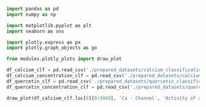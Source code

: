 ```python
import pandas as pd
import numpy as np 

import matplotlib.pyplot as plt
import seaborn as sns 

import plotly.express as px
import plotly.graph_objects as go

from modules.plotly_plots import draw_plot
```


```python
df_calcium_clf = pd.read_csv('./prepared_datasets/calcium_classification.csv')
df_calcium_concentration_clf = pd.read_csv('./prepared_datasets/calcium_concentration_classification.csv')
df_quercetin_clf = pd.read_csv('./prepared_datasets/quercetin_classification.csv')
df_quercetin_concentration_clf = pd.read_csv('./prepared_datasets/quercetin_concentration_classification.csv')
```


```python
draw_plot(df_calcium_clf.loc[0][0:5000], 'Ca - Channel', 'Activity of an ion channel activated by calcium')
```


<div>                            <div id="8c622acb-c9a9-4ddc-8f1d-891c0d12e474" class="plotly-graph-div" style="height:525px; width:100%;"></div>            <script type="text/javascript">                require(["plotly"], function(Plotly) {                    window.PLOTLYENV=window.PLOTLYENV || {};                                    if (document.getElementById("8c622acb-c9a9-4ddc-8f1d-891c0d12e474")) {                    Plotly.newPlot(                        "8c622acb-c9a9-4ddc-8f1d-891c0d12e474",                        [{"mode":"lines","name":"Ca - Channel","y":[12.635397,13.077894,13.062591,12.894789,12.650586,12.711683,12.36068,12.925277,13.398274,13.535571,12.986269,12.803166,13.321963,13.33726,12.513257,12.955754,13.535551,13.154149,13.154146,13.123643,12.72684,12.497937,12.681134,12.757331,12.848929,13.276126,12.955723,12.51322,12.208017,12.086014,12.147011,12.589509,13.398206,12.925203,13.1541,12.970997,12.833594,12.848891,13.047289,12.848886,12.772583,13.33718,13.184577,12.848874,13.016671,13.123569,12.864166,13.306663,12.77256,12.558957,12.635254,12.665751,13.154049,12.406346,12.223243,12.87934,12.650437,12.650434,13.413431,13.962729,13.474426,13.062423,12.95562,12.818317,12.970914,13.077711,13.062409,12.803006,13.337103,13.5354,13.550697,12.986094,12.970891,13.245489,12.741986,13.565983,13.33708,13.382877,12.741974,12.360471,12.406269,13.260766,13.306563,12.71146,12.360457,12.925054,13.245451,12.635149,12.680946,12.223143,12.57404,13.337037,13.230234,12.848731,12.787729,13.123426,13.489623,13.70322,13.993117,13.718414,13.565911,13.703209,13.764206,13.474303,13.4438,13.413297,13.520094,13.031791,12.757089,13.062286,13.062283,13.35218,12.711377,12.619774,13.306471,13.764169,13.794666,13.367463,12.83336,13.413257,12.665554,12.726551,12.955449,13.016446,13.047043,13.27584,12.985937,12.726534,12.223031,12.894429,13.321626,13.504723,13.04702,12.909617,12.848614,12.848611,12.680809,12.284006,12.558703,12.4061,12.787597,13.214794,12.955391,12.024589,12.543386,12.619683,12.40608,12.726477,12.345074,12.695971,12.756969,12.955366,13.107963,13.87086,13.184257,12.848554,12.497551,12.222949,12.650146,13.016343,13.36734,12.299237,11.444724,11.902481,12.833229,13.474126,13.336823,12.97062,13.123217,13.001114,13.168911,12.665409,13.138406,12.116103,11.70409,11.826157,12.146594,12.253391,12.207589,12.375486,12.863783,12.71118,12.466977,13.046874,12.894271,12.619569,12.924766,12.848463,12.78746,12.421257,13.123154,12.802651,12.299149,13.458746,13.596143,13.06204,12.512737,12.909434,13.214631,13.062029,12.970526,12.497423,12.84842,13.229917,13.260414,12.924711,12.756809,12.497406,12.619503,12.589,12.985697,12.665294,12.741591,13.443489,14.145386,13.336683,12.46688,13.061977,13.229874,13.092471,13.245069,12.955166,13.031463,12.49736,13.214557,13.336654,12.909351,12.222749,12.085446,12.192243,12.72624,13.519737,13.336634,13.504431,13.687529,12.909326,12.482123,13.07722,13.718017,13.626514,13.443411,13.458609,13.168706,13.046703,12.4973,12.802497,13.367094,13.214491,12.939889,12.756686,12.741483,13.93168,13.717977,13.092374,13.214471,13.077169,13.626466,13.412863,13.19926,13.565457,12.939854,12.665151,13.092349,12.909246,12.771943,13.00084,13.153437,13.641734,14.282531,13.901129,13.229726,12.985523,13.15342,12.924517,12.771914,13.046611,12.863509,12.970306,12.756603,13.4585,13.321197,13.244894,12.863491,12.802389,12.588786,13.244883,13.04658,13.077077,12.588774,12.451471,12.893969,12.909166,12.802363,13.00076,13.229657,13.000754,12.344651,12.146249,12.756546,12.604043,12.25304,12.924437,13.565334,13.412731,13.351629,13.214326,12.451423,12.68032,12.756517,12.649714,12.329311,12.909109,13.199106,12.939703,12.9702,13.794097,13.351594,13.504191,13.229589,13.321086,12.756483,12.60398,13.015877,12.710774,12.390271,12.664969,12.848066,13.092163,13.67206,13.275257,13.061654,12.725951,12.863349,13.488946,13.519443,13.33634,12.893837,12.481834,13.488931,12.710729,12.588626,13.046423,13.19902,12.481817,12.222414,11.886701,12.161409,12.390206,12.497003,12.9548,12.725897,11.886684,12.512291,12.756389,12.313886,12.329183,12.37498,12.664877,12.512274,12.893771,13.107369,13.565166,13.824563,13.88556,13.519357,13.046354,12.878451,13.046349,13.153146,13.473543,13.67194,13.427737,13.992334,14.114431,13.382029,13.580326,14.297523,13.32092,13.153117,13.793914,13.717611,13.580309,13.839706,13.214103,12.7258,13.336197,12.634294,12.893691,13.870189,12.924186,12.649483,13.68708,13.824477,13.030974,12.374871,13.076769,13.473466,12.466363,12.58846,12.496857,13.107254,13.305651,13.183549,13.336146,13.351343,13.80914,13.107237,12.741034,12.817331,12.191729,12.130626,12.756223,12.87832,12.649417,12.405314,12.283211,12.771509,12.817306,12.252703,12.6037,12.664697,13.076694,12.618891,12.237389,13.107186,12.954583,13.06138,13.244477,12.618874,13.061371,13.717469,13.610666,12.786763,12.98506,12.954557,13.107154,12.344251,12.573049,13.564946,13.549643,12.58834,12.740937,12.847734,12.847731,12.817229,12.710426,12.466223,13.33602,13.778517,13.488614,13.534311,13.213909,13.000306,12.420503,12.4052,13.198697,12.389894,12.252591,13.427489,13.305486,12.969783,13.65638,13.274877,13.503774,13.381771,13.000269,13.290166,13.625863,13.13756,13.015457,13.183354,12.984951,12.511949,12.527246,12.664543,13.54954,13.290137,12.405134,13.168031,13.351129,13.595326,13.030723,12.58822,12.710317,13.137514,12.954411,13.351109,12.862906,13.473203,13.7784,13.793597,13.641094,13.503691,14.190389,13.244286,13.213783,13.10698,12.786577,13.244274,13.320571,13.366369,12.557666,12.969663,13.65626,13.305357,12.939154,13.641051,13.457849,13.579946,13.961443,14.08354,13.473137,13.396834,13.061131,13.229029,12.862826,13.290023,14.00722,14.312317,13.396814,13.122211,13.518909,13.915606,13.976603,14.1598,13.900397,14.327594,13.595191,13.488389,13.625686,13.747783,13.10688,13.137377,13.412074,13.534071,13.961369,14.037666,13.473063,13.36626,13.549357,13.396754,13.366251,12.908449,12.679646,12.908443,12.83214,13.015237,12.954234,13.091531,13.289929,12.694826,13.015223,13.30522,13.396717,12.450714,12.435411,12.389609,12.496406,12.969503,14.0528,13.762897,12.771094,13.152591,13.564589,13.289886,13.228883,13.90028,13.945977,13.442474,13.137271,13.152569,13.045766,13.228863,14.08336,13.488257,13.579754,13.732351,12.938949,13.274546,13.778143,13.96124,13.549237,13.289834,13.762831,13.305129,13.320326,13.289823,13.12202,13.396617,13.411914,13.213511,13.656009,13.549206,13.884903,14.0833,14.251097,14.357894,13.289791,13.701789,14.373186,13.884883,13.68648,13.655977,13.243974,13.442371,13.610169,13.930666,14.251063,13.97636,13.213457,13.259254,13.655951,13.976349,13.610146,13.640743,14.02214,14.128937,13.671234,13.686431,13.732229,13.427026,13.518623,14.25102,15.029217,14.052614,14.220511,13.976309,13.579606,13.457503,13.9458,14.327297,13.945794,12.908191,13.610089,13.961086,14.067883,13.76268,13.289677,13.198174,12.969271,13.503269,13.259166,13.030263,12.70986,13.396457,13.518554,12.786151,12.496149,13.991546,13.945743,12.92344,12.969237,13.503234,13.640631,13.320129,13.411726,13.228623,13.16752,13.655817,13.488014,13.213311,12.923409,13.335406,13.289603,13.7168,13.106497,12.938694,13.213291,12.938689,12.938686,12.557183,13.19808,13.487977,14.098274,13.243771,12.465569,12.847066,13.274263,13.30486,12.969157,12.801254,12.633451,13.457349,13.411646,13.442143,13.47264,13.854137,12.908034,12.740231,12.969129,13.121726,12.999623,13.24372,13.014817,12.755414,12.892811,13.075909,13.823606,12.969103,13.4421,13.731997,13.716694,13.258991,12.770689,12.846986,13.152183,13.80828,13.442077,12.969074,12.709671,13.060569,13.213166,13.365763,13.16736,13.136857,12.984254,13.197951,13.075849,13.014746,13.106343,12.93854,12.999537,13.365734,13.319931,13.518329,13.792926,13.289423,14.14392,13.930317,13.747214,13.121611,13.197909,13.152106,12.526503,12.206,12.465397,12.694294,12.877391,12.663789,12.114486,12.450183,12.77058,12.816377,12.801074,12.999471,12.785869,12.419666,12.480663,12.78586,13.716557,14.189654,13.441951,13.686049,12.953646,12.099143,13.06044,13.228337,12.419634,12.755231,13.426629,13.075726,12.938423,12.93842,12.602717,13.365614,13.686011,13.747109,13.487706,13.548703,13.686,13.777597,13.457094,13.304591,13.731789,13.579186,13.273983,13.44188,13.594477,13.319774,13.640271,13.472369,13.365566,13.182463,13.24346,12.663657,12.343254,13.243451,13.563949,13.151946,13.502843,13.02984,13.380837,13.411334,13.289231,13.350229,13.975826,14.189523,13.62492,12.633117,13.350214,13.563911,13.396009,13.457006,13.380803,13.5791,13.792697,13.823294,13.395991,13.548589,13.792686,13.426483,13.10608,12.846677,13.090774,13.228171,13.197669,13.167066,14.006363,13.93006,14.128357,14.067354,14.219951,14.357249,13.807946,13.701143,14.14364,14.006337,13.914734,13.685831,13.762129,13.456926,14.006323,13.85372,13.685817,13.502714,13.975711,13.456909,13.746906,13.731603,13.045,13.609497,13.975694,14.891291,14.402989,13.731586,13.838383,13.94518,14.418277,13.960474,13.731571,13.701069,13.090666,13.731563,13.94516,14.006257,14.158854,14.479251,14.113049,14.006246,14.021443,13.50264,13.624737,13.777334,14.021431,13.853629,13.548426,14.372423,14.61652,14.235017,14.189314,13.609411,14.219809,14.113006,13.945103,14.2198,14.509697,14.631794,14.250291,13.884089,13.548386,13.349983,13.28898,13.365277,13.456774,14.173971,14.311269,13.990866,14.540163,14.29606,13.136357,13.731454,14.143451,13.700949,13.685646,13.685643,13.99084,13.975537,13.624634,13.929831,14.021329,13.853526,13.639923,14.17392,13.960317,13.334714,13.334711,12.876909,12.876906,12.846403,12.6328,12.983697,12.953194,13.059991,13.288889,13.563586,13.502483,13.22788,12.953177,12.861674,13.121071,13.670369,14.021266,13.807663,13.24306,13.655057,14.463754,14.250151,14.036549,14.051746,13.914443,13.85344,13.426137,13.426134,13.075231,12.663229,13.349826,13.304123,13.04472,13.456617,13.365114,12.831011,13.105709,13.258306,12.785303,12.6937,13.090397,12.922594,13.044691,13.258289,13.975386,13.380383,13.15148,13.365077,13.304074,12.892071,13.502369,13.319266,13.487163,13.94486,13.853357,13.151454,12.998851,12.296949,13.120946,13.700743,12.70894,13.075137,13.395534,13.044631,13.334529,12.968326,13.059823,13.44132,13.242917,12.617314,13.181911,13.197209,12.739406,12.968303,12.5563,12.464697,12.464694,12.739391,12.952989,13.075086,13.242883,13.21238,12.937777,12.663074,13.303971,12.830869,12.678366,13.334463,13.60906,13.609057,13.212354,13.593851,13.197149,12.724046,13.456443,13.16654,12.632537,13.090234,13.639631,13.990529,13.380226,12.632523,13.27332,13.425917,13.578514,14.204111,14.005809,13.334406,13.670103,13.5175,13.441197,13.303894,13.242791,14.005789,13.700586,13.273283,13.68528,13.731077,13.227574,14.082071,13.685269,13.837866,14.356663,13.79206,13.563257,13.120754,13.502151,13.441149,12.830746,12.846043,12.64764,12.952837,13.303834,12.983331,12.968129,13.166426,13.975123,14.49392,13.700517,13.059614,13.502111,14.051409,13.334306,13.120703,13.0138,13.761497,14.203994,14.203991,13.746289,13.425786,13.944583,13.89888,13.425777,13.364774,13.456271,13.166369,13.517366,14.127663,14.69226,14.432857,14.615954,14.646451,14.326049,14.448146,14.203943,14.70754,14.371837,13.563134,13.654631,14.127629,14.036126,14.142923,14.24972,14.600717,14.265014,14.402311,14.677009,14.554906,13.853003,14.4328,14.722697,14.341294,14.219191,14.402289,13.852986,13.456183,13.33418,13.944477,13.746174,14.325971,14.325969,14.264966,13.791863,13.04426,13.166257,13.501954,13.929251,13.593549,12.952646,13.013643,13.18154,12.952637,12.967934,13.227331,12.998429,12.845826,12.998423,13.95972,13.517217,13.608714,12.937411,13.959709,13.974906,13.608703,13.563,13.700297,13.440894,13.517191,14.005489,13.349286,12.998383,12.99838,13.501877,13.974874,14.249571,13.242469,13.089866,13.044163,13.28826,13.196757,13.105154,13.608651,13.623949,13.196746,13.059343,13.16614,12.677937,12.265934,12.632131,12.891529,13.684926,13.837523,12.93732,13.517117,13.730714,13.898611,13.700209,13.257706,13.608603,13.746,13.074597,13.150894,13.059291,13.074589,12.906686,12.708383,12.22008,12.235277,12.769374,12.677871,12.296369,12.036966,13.120363,12.78466,13.135557,13.364454,12.937251,12.540449,12.784646,12.967743,12.83034,12.998237,13.272834,12.830331,12.815129,12.525226,12.876123,13.27282,13.349117,13.150814,12.830311,12.937209,13.074506,12.204703,12.3878,13.532197,13.242294,12.631991,12.692989,12.845586,12.540383,12.90658,12.998177,12.586174,12.403071,12.921869,13.303366,13.394863,12.98286,12.982857,12.845554,13.059151,12.845549,13.288046,13.700043,13.25754,12.982837,13.165934,13.471131,13.715229,13.669526,13.349023,13.48642,13.989917,13.196514,13.440611,14.325609,14.020406,13.608403,13.3796,13.318497,13.135394,13.623691,13.654189,12.326686,12.082583,13.47108,13.959377,13.287974,13.257471,13.059069,12.586066,12.570763,12.46396,12.921757,12.723354,12.647051,12.830149,13.028546,12.753843,13.34894,14.020337,13.348934,12.799631,12.372429,13.684626,13.318423,12.83012,12.631817,12.799614,13.455711,13.013209,13.165806,13.059003,13.2574,13.318397,12.540194,12.097691,13.440489,14.310186,13.699883,13.39468,13.562577,13.638874,13.638871,13.928769,13.882966,14.111863,13.34886,13.287857,13.715054,13.638851,13.165749,13.165746,13.181043,12.89114,13.135237,12.860634,13.074231,13.440429,13.287826,12.845323,13.05892,12.433317,12.540114,13.226811,12.769009,12.723206,12.860603,12.4028,12.570597,12.631694,12.997891,13.592989,13.455586,13.409883,13.02838,12.204377,12.768974,13.196271,13.043669,13.257266,13.303063,13.48616,13.135157,12.723154,12.952051,14.050649,13.730246,13.364043,13.37934,13.226737,13.409834,13.013031,13.180929,12.723126,12.921523,13.62342,13.943817,13.516614,13.486111,13.135109,12.829906,13.470803,13.3182,12.524797,13.119894,13.516591,14.142189,13.287686,13.379283,13.19618,12.158577,12.265374,12.005971,11.716019,12.341666,13.119863,13.62336,13.684357,13.302954,13.638651,13.486049,13.577546,13.318143,13.40974,13.547037,13.058734,13.257131,12.860429,12.601026,12.204223,12.78412,12.982417,13.333414,13.012911,13.302909,12.875606,12.158503,13.074,13.058697,13.012894,13.012891,12.692489,12.173686,12.539883,12.81458,12.707777,11.990584,12.707771,13.348569,12.936666,12.280463,12.64666,13.211257,13.165454,13.348551,12.661949,12.814546,12.784043,12.24994,12.692437,13.150234,13.165431,13.272229,12.875526,12.661923,13.18072,12.860317,12.631414,13.287511,13.043409,12.982306,13.897903,13.4553,12.677197,12.722894,12.631391,12.524589,13.073886,12.768683,12.66188,12.555077,12.646574,13.409571,13.623169,12.951766,13.073863,13.04336,13.302757,13.363754,12.814451,12.905949,13.317946,13.394243,13.59264,13.821537,13.195934,12.860231,12.051429,12.661826,13.241623,12.44822,12.753317,13.058514,13.073811,13.516309,13.333206,12.844903,12.9365,13.439997,13.180594,12.982191,12.493889,12.677086,13.058483,12.87538,12.463377,12.402374,13.546771,13.562069,13.317866,12.631263,12.20396,12.661757,13.317854,13.272051,13.104249,13.043246,13.668843,13.80614,13.424637,12.814334,13.272031,13.165229,12.539626,12.677023,14.05022,15.072617,15.484614,15.866011,16.323809,17.254606,16.903603,16.6595,16.644197,15.804994,14.294391,13.683989,13.165186,13.012583,13.65348,13.333077,13.287274,12.951571,12.905769,13.241466,13.836563,13.18046,12.661657,12.142854,13.088851,13.561949,13.302546,13.348243,13.05834,12.692137,13.531334,14.767331,13.851829,12.997326,12.814223,13.05832,13.012517,13.043114,13.622911,13.271909,13.607606,13.470303,12.3564,12.051197,12.936294,12.875191,12.768389,13.500786,14.736783,15.62178,15.499677,16.064274,15.881171,16.613569,16.567766,16.033763,16.09476,15.804857,15.835354,16.613551,16.995049,15.133446,14.172143,13.22614,13.287137,14.065334,13.302431,13.073529,13.073526,12.905623,12.35632,12.341117,12.569914,12.188511,12.524209,12.859906,13.409203,13.1345,12.203697,12.218994,12.447891,12.661489,12.905586,13.073483,13.02768,12.585177,11.806974,11.852751,12.798769,13.226066,12.814063,12.29526,13.119257,12.417354,11.959541,12.386749,12.371546,12.539343,12.38674,11.761157,11.639084,12.173131,12.890329,12.951326,12.463023,13.10392,12.524117,12.035814,12.295211,12.432509,12.966606,13.241203,12.8598,12.417297,12.783494,12.310391,11.745859,11.989996,12.264683,12.70718,12.798677,13.042874,13.058071,12.874969,12.783466,12.478263,12.29516,13.164857,13.515854,13.042851,12.112049,12.218846,12.737643,12.31034,11.944167,12.981734,13.149631,13.134329,13.332726,13.256423,13.43952,13.454717,13.302214,12.600311,12.768109,13.286906,13.134303,12.8597,13.180097,13.332694,12.920691,12.935989,12.890186,12.661283,13.33268,12.966477,12.661274,13.225871,12.584969,12.676566,13.195363,13.60726,13.653057,14.339754,14.553351,13.790349,13.668346,13.744643,13.28684,13.408937,13.454634,13.653031,13.347829,13.469926,13.485223,12.56962,12.325517,12.859614,12.417111,13.057909,13.302106,13.530903,13.2105,12.462797,12.355994,12.645891,13.408889,13.164686,12.935883,13.25628,13.713977,13.500374,13.332571,13.240969,13.454566,13.469863,12.96636,12.996857,13.530854,13.683451,13.469849,13.210446,13.713943,13.25624,13.378337,13.637734,13.698731,13.607129,13.637726,13.332523,13.24092,13.240917,13.668214,14.202211,14.537909,13.973306,13.866503,13.4088,13.317197,14.263294,13.515591,12.661089,12.722086,12.935783,13.02728,13.317177,13.271374,12.783171,12.752569,13.439266,13.485063,13.43926,12.996757,12.905154,13.301951,13.134049,13.118846,13.469743,13.51554,13.225637,12.630534,12.386331,12.920429,12.676326,12.477923,12.85942,13.607017,13.256114,12.676311,13.362909,13.591806,13.500203,13.7138,13.072997,13.820694,13.515491,13.317089,13.408686,12.874583,13.04248,13.164477,13.286574,13.805371,12.706769,12.554166,12.386263,13.31706,14.171557,13.927454,13.851151,13.225549,13.027146,13.256043,13.33234,13.500137,12.813534,12.859331,12.599929,12.325226,12.279423,12.59992,12.828717,13.072914,13.011811,13.591709,13.622206,14.064703,12.844,11.836917,12.584594,13.088091,13.408589,13.896886,13.759483,13.13388,13.667977,13.439074,12.843971,13.072869,13.606866,13.133863,13.43906,13.423757,13.378054,12.767651,13.393249,13.530546,13.774743,13.14914,13.240637,13.667934,13.744231,13.881529,14.293526,14.308723,14.40032,14.217217,13.912014,13.316911,13.927309,13.561106,13.606803,13.7747,13.286397,13.881494,13.286391,13.866189,14.415586,14.430783,13.49998,12.874377,12.752274,12.874371,13.042269,13.728866,13.652563,14.20186,14.140857,14.278154,13.866151,13.988249,14.247646,14.186643,13.88144,13.530437,13.866134,14.110331,14.079829,13.637326,12.935423,12.82852,13.271017,13.408414,13.164211,13.149009,13.255806,13.011603,13.0727,13.484697,13.530394,13.377891,13.408389,13.270986,13.408383,13.02688,13.103177,13.225274,13.133671,13.408369,13.545666,13.560963,13.59146,13.576157,13.591454,13.179451,12.996349,12.889546,13.377843,13.08784,12.752137,13.225234,13.576131,13.667729,13.927126,13.728723,13.54562,14.110217,14.415414,13.164111,13.286209,13.667706,13.820303,13.8203,13.194697,13.469294,14.201691,13.820289,13.911786,13.865983,13.89658,14.201677,13.774474,13.408271,14.079669,14.598466,14.461063,13.98806,13.957557,13.972754,13.621851,13.606549,14.216946,14.277943,14.36954,13.881237,13.301434,13.667631,14.003329,13.301426,13.576023,14.41532,13.850717,13.103014,12.401111,12.813109,13.774406,13.728603,13.3777,13.575997,13.453894,13.072491,13.133489,13.759086,13.514983,13.53018,13.881177,13.270774,13.286071,13.743869,13.789566,13.286063,13.31656,13.911657,13.453854,12.172151,12.523149,12.813046,12.813043,13.25554,12.385737,12.355234,13.148731,13.240229,13.255526,13.194523,13.24022,13.392817,13.392814,12.889311,12.858809,12.706206,12.370503,12.4468,12.812997,13.194494,13.362291,12.782489,12.446786,12.935083,13.59118,13.804777,13.911574,14.033671,12.477269,12.400966,13.408063,13.13336,12.751857,12.416254,12.507751,12.980749,13.026546,12.629843,12.58404,13.118137,12.629834,13.011231,13.148629,13.575826,13.194423,13.01122,13.575817,13.942014,12.706111,12.355109,12.309306,12.111003,13.0112,13.133297,13.331694,13.011191,12.934989,12.980686,12.782383,12.59928,12.568677,13.346874,13.209571,12.828069,12.629766,12.446663,13.31636,13.484257,12.507654,12.400851,12.797549,12.477146,12.721243,12.69074,13.026437,13.255334,13.041731,12.736529,11.973576,12.202423,12.70602,12.248217,12.080414,12.751711,12.889109,12.538106,12.736503,12.5076,13.041697,14.094494,13.102691,13.270489,13.728286,13.423083,13.07218,13.102677,13.102674,13.346771,13.163669,13.133166,13.224763,12.18716,11.851437,12.614354,13.178951,12.736449,13.133146,12.705943,12.53804,12.889037,13.331534,13.041631,13.087329,13.575626,13.301023,13.56042,13.255217,13.224714,13.362011,13.224709,13.392506,13.850303,14.4301,13.651897,13.163594,13.163591,13.072089,12.766886,12.690583,12.90418,13.285677,13.651874,13.880771,13.667169,13.407766,13.743463,13.81976,13.117857,13.194154,13.255151,12.904149,13.041546,13.484043,14.26224,13.712837,12.995734,13.117831,13.148329,13.636626,13.377223,14.03332,13.911217,13.407714,13.422911,13.651809,13.438206,13.346603,13.8502,13.560297,13.819694,14.445291,13.682289,12.675286,13.346583,14.00278,13.728077,13.651774,13.773871,13.560269,13.270266,13.117763,13.16346,13.285557,13.239754,13.926451,13.636549,13.789046,13.605943,13.75854,13.453337,13.316034,13.804331,13.941629,13.483926,13.163423,13.07192,13.605917,13.865314,13.377111,13.117709,13.575406,14.079003,13.4228,13.041397,13.712694,13.941591,13.453289,13.071886,13.315983,13.48388,12.949777,13.239674,13.483871,13.773769,12.705666,12.614063,12.99556,13.544857,12.858254,13.270151,12.965049,12.965046,13.499043,13.34644,13.132837,13.270134,13.209131,13.148129,13.102326,13.636423,13.85002,13.331217,12.690314,12.842911,13.193909,12.553006,12.705603,12.6445,12.049397,12.659794,13.178591,13.102289,12.934486,12.385083,12.82758,13.071777,12.980174,12.964971,13.483769,13.880466,13.758363,13.08696,12.751257,13.193854,12.598751,12.980149,12.827546,12.629243,13.14804,13.498937,12.797034,13.041231,13.590529,13.239526,12.980123,12.69022,13.132717,13.132714,12.888611,13.025909,12.964906,12.812303,13.0259,13.727797,13.895694,13.620991,13.056389,13.254786,13.575183,13.49888,12.903777,13.224274,12.781771,12.583369,13.025866,12.613863,12.40026,13.132657,13.178454,12.659651,12.461249,12.888546,12.690143,12.87324,13.254737,14.017634,13.437831,12.705429,12.507026,12.247623,12.99532,13.758217,12.827414,12.980011,12.949509,12.934306,13.132603,13.2547,13.361497,13.575094,13.437791,12.659589,12.171286,12.186583,13.83448,13.468277,12.766374,12.812171,13.010469,12.766366,12.934263,12.76636,12.796857,13.422454,13.437751,12.613749,12.354346,12.583243,13.16304,13.422437,13.254634,12.796831,12.888429,13.193626,12.873123,12.85792,13.086717,13.330914,13.086711,12.995209,13.590306,13.361403,13.0715,12.522197,12.476394,12.247491,12.277989,12.934186,13.254583,13.46818,13.208777,13.636074,13.544471,13.590269,13.620766,13.376663,13.26976,12.964657,12.567854,13.544451,13.452849,13.239246,13.101943,12.73574,13.269737,13.254534,13.025631,12.964629,12.659426,12.567823,12.94932,12.949317,12.720414,13.086611,13.666509,12.674706,12.934103,13.758,14.063197,13.620694,12.964591,12.491489,13.101886,13.529083,13.07138,12.506777,13.117174,13.300271,12.934069,13.132366,13.422263,12.49146,13.529057,13.513854,12.827151,12.583049,12.216846,12.598343,13.23914,12.766137,11.957424,12.491431,12.811929,12.506726,13.056023,13.30022,13.101817,13.651114,13.971511,13.391709,13.407006,13.086503,13.7121,13.956297,13.223894,12.643991,12.781389,13.437486,12.506683,13.02548,13.208577,13.040774,12.872871,12.262569,12.598266,13.467963,12.91866,13.071257,12.811854,12.979651,13.925749,13.361146,13.544243,13.75784,12.872837,12.750734,12.598231,13.544229,13.437426,13.422123,12.93392,12.857617,12.384514,12.705011,12.750709,13.162706,13.162703,13.4526,12.796497,12.857594,13.406891,13.345789,12.674486,12.842283,12.75068,13.254277,12.872774,12.826971,13.300069,13.742566,12.765963,12.20136,12.735457,12.689654,13.162651,12.949049,12.811746,13.467843,13.23894,13.513637,13.086334,12.842231,12.170829,12.552326,13.559423,13.91032,12.659117,13.238914,13.361011,12.415009,11.835126,12.384403,12.9338,12.826897,12.842194,13.208391,13.040589,13.086286,12.826883,12.82688,13.299977,13.193174,13.635671,13.666169,13.162566,12.918463,13.11686,13.666157,13.055754,12.628551,12.994749,13.086246,12.842143,12.41494,12.842137,13.513534,13.757631,13.483029,13.513526,12.979423,12.44542,13.666117,13.437214,13.254111,13.666109,13.696606,13.345603,13.9865,13.650797,13.345594,13.864391,13.604989,12.628486,12.643683,13.04048,13.360877,12.643674,12.491071,12.643669,13.879666,13.315063,13.52866,13.101457,13.482954,13.254051,12.536849,12.704746,12.872543,13.04044,13.009837,12.735234,13.376131,13.070929,12.842026,12.765723,11.95701,12.552117,13.177714,13.299811,12.582609,12.765706,13.376103,13.193,12.994597,12.857294,13.009791,12.948789,12.948786,13.787983,13.48288,12.964077,12.506274,12.613071,13.086069,12.613066,13.299763,13.49806,12.368957,12.460454,12.658851,12.796149,12.597846,12.719843,13.49804,12.780937,12.979234,14.108431,15.130729,15.344326,15.054423,13.75742,13.223417,12.704614,13.009711,13.025009,12.887706,12.719803,13.437,13.131797,12.551994,12.902891,12.597789,11.712736,12.307783,12.67408,12.872377,13.040274,12.490871,12.292569,12.582466,12.887663,13.07076,13.330157,13.330154,13.299651,13.070749,13.436946,13.711543,13.42164,13.436937,13.635334,13.589531,13.101229,12.765526,13.345323,13.20802,13.070717,13.391114,13.574211,13.192809,13.131706,12.811303,12.4451,12.246697,13.024894,13.146991,12.445089,12.902786,13.665783,13.22328,12.933377,12.780774,12.445071,12.353469,12.353466,12.979063,12.39926,12.948557,12.902754,12.750151,12.673949,12.689146,13.070643,12.85704,12.475537,12.033034,12.399231,12.811229,12.719626,13.040123,12.49072,12.231317,12.048214,12.551811,12.979009,12.948506,12.322903,12.094,12.399197,12.856994,13.040091,13.009489,12.505986,12.963783,12.96378,12.917977,12.689074,12.399171,13.024769,12.948466,13.085763,13.04006,13.741957,12.719554,12.399151,13.299449,13.299446,12.475443,12.56694,12.521237,12.917934,13.192631,13.284129,12.902626,12.597523,12.26182,12.765317,12.826314,12.902611,13.390909,13.635106,13.680803,12.9637,13.314597,13.131494,13.207791,13.512989,13.787586,13.512983,13.57398,13.772377,13.329874,13.009371,13.100969,13.451866,13.177263,13.95546,13.833357,13.238254,13.268751,13.497649,13.024646,12.536343,13.05514,13.055137,13.207734,13.451831,13.146729,16.900326,21.096523,22.54612,23.309017,23.232714,22.332511,23.080109,22.851306,20.211503,22.6224,23.324297,18.532994,14.947191,14.779389,17.831086,21.172783,22.74448,23.278477,23.049574,22.835971,23.171669,23.568366,23.751463,24.05666,22.866457,21.447454,22.515551,23.522549,23.202146,21.706843,19.14334,18.563437,16.396734,14.809831,14.260529,13.833226,13.970523,14.58092,13.848517,13.314414,13.085511,13.192409,12.505706,12.948203,13.4823,13.375497,12.810894,12.917691,13.466989,13.482286,13.344883,12.88718,12.963477,13.085474,13.161771,12.948169,12.749766,13.207563,13.22286,12.795557,12.490354,12.704051,13.207549,13.268546,13.375443,13.81794,13.039737,12.810834,13.299131,13.436429,13.375426,13.558523,13.37542,12.551417,12.414114,12.993911,13.711009,13.680506,12.795503,12.8871,12.414097,12.154694,12.734491,13.314289,13.375386,13.924683,13.97038,13.512677,13.405874,13.512671,12.978569,12.337766,12.597163,13.46686,13.695757,12.795454,12.948051,12.597149,12.856546,13.573643,13.29904,13.070137,12.383434,12.780231,13.253229,12.703926,12.978523,12.87172,12.642817,13.299014,13.421011,13.009009,13.054806,12.856503,12.7191,12.520797,12.963294,13.100591,12.841189,12.246086,12.627583,12.52078,12.337677,13.161574,13.070071,12.673369,12.627566,13.497263,13.58886,13.085257,12.459654,13.008951,13.405749,14.321246,14.122843,13.28364,13.558337,13.024234,13.253131,13.054729,13.253126,13.970223,13.20732,12.963217,13.192114,13.375211,13.497209,13.939706,13.985503,13.5277,12.795297,12.764794,13.451391,13.329389,12.902086,12.886883,13.52768,13.283577,13.298874,13.237771,13.069969,12.749466,12.795263,13.22256,13.817657,13.359854,12.993651,12.734249,12.795246,13.298843,13.49714,12.413837,12.642634,12.978331,12.139129,12.276426,12.871523,12.87152,12.886817,12.871514,12.841011,13.542909,12.596906,12.917303,14.0464,14.229497,13.741294,13.298791,13.481889,12.932586,13.054583,13.00878,12.917277,12.688374,13.252971,12.825669,12.428966,12.886763,13.08506,13.298757,12.779954,12.764651,12.566249,12.505246,12.688343,13.10034,13.069837,13.420734,13.268131,13.283429,12.993526,12.963023,13.16132,12.718817,13.054514,13.313911,13.054509,13.115606,12.795103,13.085,13.832697,13.466494,12.749291,12.703589,13.405486,14.214183,13.81748,13.344377,13.039274,13.313871,13.207069,13.146066,12.947663,12.91716,13.329157,14.168354,14.122551,13.649549,12.917146,13.237543,13.19184,13.008637,12.795034,13.237531,13.542729,13.451126,13.496923,13.28332,12.795017,13.573214,13.390111,13.542709,13.481706,14.031003,14.443,13.466397,13.145994,13.176491,12.947589,12.871286,13.115483,13.16118,13.954677,14.336174,14.366671,13.893669,13.451066,13.588463,13.96986,13.695257,13.969854,14.198751,14.534449,14.503946,13.481643,13.67994,14.275037,14.458134,14.030931,14.168229,14.488626,14.748023,13.90882,14.015617,14.290314,14.351311,13.573109,12.657606,13.283203,13.0085,12.962797,13.267894,13.695191,13.466289,13.176386,13.374783,14.04608,13.588377,13.298474,13.573071,13.634169,13.313666,12.932263,13.28316,13.573057,13.725654,13.512051,12.657549,12.962746,13.573043,13.40524,13.130537,13.115334,13.466231,13.298429,12.764326,13.298423,13.35942,13.145817,13.206814,13.237311,12.947409,12.443906,12.642203,12.4591,12.382797,12.596494,12.626991,12.901589,12.550686,12.687983,12.56588,12.932177,13.435674,13.466171,13.069469,12.916866,12.733763,13.03896,13.283057,13.679754,13.054151,12.535349,12.611646,13.618743,13.35934,13.283037,14.015434,13.206731,12.794729,12.947326,13.222023,13.54242,13.176217,12.199614,12.657411,12.886309,12.886306,12.901503,13.0083,13.313497,13.313494,12.687891,12.703189,12.596386,13.008283,12.96258,12.733677,12.626874,12.245371,12.703169,13.038866,12.809963,12.88626,12.520057,12.687854,12.947251,12.626849,12.016446,12.596343,13.28294,13.221937,13.481334,13.771231,13.694929,13.664426,13.588123,13.58812,13.557617,13.160814,12.794611,13.542309,13.572806,12.306303,11.89435,12.474197,13.237094,13.847491,14.030589,12.840386,12.458883,12.85568,12.611477,12.428374,12.641971,13.038769,13.328666,13.603263,13.69486,13.206557,13.832154,13.603251,13.038749,13.191346,13.099743,12.65724,13.084437,13.099734,12.992931,13.450629,13.206526,13.282823,13.34382,12.809817,12.199414,12.580911,12.809809,12.947106,12.809803,12.5809,12.962397,12.901294,13.404891,13.313289,12.947086,13.008083,12.93188,13.084377,13.694774,14.091471,13.771069,13.206466,13.069163,13.22176,13.191257,13.236954,13.328551,13.053849,13.114946,12.733443,13.29804,13.557437,12.596134,12.641831,12.855529,13.298026,13.114923,13.32852,13.450517,13.282714,13.679411,13.526809,13.069106,13.023303,12.7792,13.191197,13.862494,14.121891,13.816789,13.481086,13.343683,12.76388,12.519777,13.007974,13.358971,13.404769,13.572566,13.145363,13.69466,13.587857,13.633654,13.618351,13.343649,13.206346,13.664143,12.88594,12.489137,12.596034,12.519731,13.252129,13.236826,13.481023,14.36602,13.313117,12.931714,12.657011,12.367109,12.794306,12.657003,13.2063,12.641697,12.519694,12.641691,13.038489,12.916386,13.206283,13.25208,13.435177,13.770874,13.923471,13.587769,13.435166,12.977363,13.14526,13.801357,13.969154,13.801351,12.565349,12.977346,13.435143,12.82474,12.428037,12.031334,12.946831,12.962129,13.328326,13.145223,12.79422,12.275417,12.061814,12.977311,13.068909,13.206206,12.687403,12.901,12.900997,12.733194,12.519591,12.321189,12.900986,13.206183,13.26718,13.221477,13.084074,13.557171,13.511369,13.908066,13.908063,13.32826,13.145157,12.824654,12.977251,13.785949,13.526546,13.480843,13.54184,13.038337,13.221434,13.435031,13.465529,12.962026,12.748323,12.18382,12.443217,13.312914,12.839911,12.061709,12.809406,13.297703,12.9009,12.885697,12.717794,12.565191,12.412689,12.504186,13.373983,13.45018,13.404477,13.206074,13.282371,12.900869,13.145066,12.916163,12.67206,13.206057,12.610954,12.687251,12.427849,12.855146,13.389143,12.99244,13.267037,12.946634,12.977131,12.534629,12.244726,12.092123,13.02292,12.824517,12.702514,12.702511,13.129709,13.038206,12.702503,12.5957,12.900797,13.343294,13.007591,12.885589,12.687186,12.885583,13.22128,13.373877,12.763474,12.855071,13.114469,13.068666,13.770563,12.94656,12.443057,13.221254,13.755251,13.785749,13.999446,13.266943,13.75524,13.556937,13.068634,13.648431,13.846829,13.328026,13.343223,13.29752,13.587417,13.343214,13.389011,13.755209,13.709406,13.831503,13.5569,13.861997,13.907794,13.678891,13.663689,12.763386,12.702383,12.99228,12.946477,13.297474,13.663671,13.327969,13.709366,13.465263,14.01456,14.045057,13.663654,13.602551,13.602549,13.465246,13.739943,14.16714,14.182437,13.999334,13.953531,13.312629,13.129526,13.343123,12.90062,13.205817,13.160014,14.014511,14.273909,13.327906,14.289203,16.1508,16.104997,15.815094,16.776391,16.761089,17.081486,17.173083,16.85268,16.745777,16.501674,16.257571,16.867869,17.142566,16.944163,16.88316,16.898357,16.562654,17.401951,17.722349,16.806846,16.654243,17.03574,17.279837,16.471134,16.730531,17.234029,17.234026,16.776323,15.87602,14.167017,14.106014,13.922911,13.144709,13.617706,13.755003,13.3278,13.220997,13.205694,14.456891,16.501589,16.821986,16.593183,16.50158,15.708177,15.891274,16.562571,16.379469,15.784366,16.028563,15.84546,15.311357,15.387654,16.348951,16.699949,16.348946,16.104843,16.86774,16.425237,16.654134,16.944031,17.111929,16.455726,16.211623,16.30312,15.555517,16.211614,16.440511,16.455709,17.401806,16.745603,16.9288,17.844297,17.584894,17.951091,17.004989,15.585986,14.853583,14.54838,13.831177,13.648074,13.663371,13.800669,13.846466,13.678563,13.80066,13.709057,13.831154,13.602251,12.885149,13.831146,13.648043,13.63284,14.502537,14.304134,14.258431,14.426229,14.411026,14.044723,13.98372,13.449617,13.678514,13.953211,14.075309,13.541206,14.182103,14.2126,14.578797,14.166794,14.807691,14.868689,14.777186,15.021283,14.82288,13.480177,13.205474,13.525871,13.266469,13.235966,13.190263,12.82396,13.144457,13.388554,13.297051,13.632749,13.754746,13.251243,13.93784,13.998937,13.358034,13.831031,13.464829,14.090426,13.968323,14.05992,14.380317,13.693714,13.693711,13.998909,14.319306,14.120903,14.0599,14.731297,14.426094,14.166691,13.708889,13.556386,13.983583,13.72418,13.098577,13.266374,14.120871,13.892069,14.242966,14.563363,14.89906,14.181957,13.892054,14.426051,14.029349,13.998846,13.922543,13.93774,13.907237,13.754634,14.105631,14.456529,14.181926,14.273423,14.24292,14.258217,13.449414,13.663111,13.434209,13.434206,13.480003,13.4189,13.769897,13.632594,12.823791,12.991689,13.327386,13.281583,13.83088,13.800377,13.830874,13.663071,13.540969,13.632566,13.815663,13.63256,13.067957,13.159454,12.869551,13.174749,14.029246,13.586743,12.56434,13.037437,14.166534,13.724031,13.190029,13.373126,13.327323,13.64772,13.601917,13.510414,13.922411,13.464609,12.762706,13.251003,13.7393,13.876597,13.586694,13.678191,14.196989,13.586686,13.739283,13.03738,13.037377,13.495074,14.029171,14.471669,14.029166,13.708663,13.66296,13.937557,13.479854,12.945751,13.601849,13.540846,13.479843,13.31194,12.549037,12.411734,12.472731,12.930529,12.869426,12.976223,13.43402,12.854217,13.083014,13.418711,13.418709,13.037306,12.961003,13.1441,12.533697,12.671094,12.899891,12.869389,13.082986,13.540783,12.89988,12.487877,12.518474,12.686271,12.426869,12.838866,13.372963,12.77786,12.442157,12.854154,12.381051,12.197949,13.418646,13.617043,13.51024,13.983237,14.151134,13.922231,13.739129,13.556026,13.708523,13.14402,12.960917,13.922214,13.754311,13.830609,13.937406,13.433903,13.266,13.616997,12.930394,13.464391,13.983189,13.418586,13.098183,12.99138,13.281277,13.632274,14.013671,13.555969,13.357566,13.204963,13.51016,14.059457,14.089954,13.784751,13.403349,12.808246,13.510143,13.09814,13.327037,13.876334,14.135731,14.273029,14.364626,14.105223,13.90682,13.693217,13.754214,13.830511,13.708409,14.105206,13.937303,13.9221,13.769497,13.021794,13.082791,14.028889,14.166186,14.471383,13.93728,13.708377,13.189674,13.632171,13.891569,14.440866,13.876263,13.52526,14.028857,13.525254,13.601551,14.166149,14.257746,14.272943,14.16614,13.571037,13.555834,14.013531,13.738929,13.204826,13.815223,13.57102,13.647317,13.555814,13.128511,13.738909,13.571006,13.174303,12.7013,12.411397,12.685994,12.914891,13.143789,12.899586,12.762283,12.86908,12.594477,12.701274,13.281071,12.991169,13.082666,14.043963,14.10506,13.311557,12.685954,13.189551,12.624949,12.746946,13.158943,13.50994,13.433637,13.342034,13.403131,13.799829,13.708226,13.647223,13.47942,12.792717,12.273914,12.396011,12.609609,12.746906,13.158903,13.1284,13.036897,12.731694,13.509891,13.555689,13.479386,13.219983,12.80798,12.228077,13.067374,13.937071,12.838469,12.380666,12.289163,12.80796,13.067357,13.113154,12.563751,12.930049,12.868946,12.914743,13.43354,13.113137,13.555634,13.387731,13.280929,13.280926,13.113123,13.23512,12.762117,13.067314,13.464011,13.036809,13.113106,13.174103,13.2504,13.326697,12.578994,12.639991,13.433489,12.884186,12.639983,12.97568,13.204577,13.433474,13.174071,13.387669,13.311366,13.402963,13.66236,13.998057,14.089554,13.463951,13.113049,12.517946,13.769143,13.81494,13.128237,12.792534,12.487331,12.502629,12.914626,13.204523,12.80782,12.594217,13.036714,12.945111,12.594209,12.533106,12.533103,13.2808,13.296097,13.128194,13.296091,13.540189,13.418086,12.884083,12.77728,12.639877,12.899274,12.838271,12.838269,12.655166,12.212663,12.16686,12.761957,12.838254,13.296051,13.280749,12.960346,12.838243,13.35704,12.914537,13.250234,13.143431,12.945029,13.112926,12.792423,13.12812,12.960317,12.746614,12.197311,12.746609,13.326506,12.838203,12.3194,13.128097,13.112894,12.532991,13.112889,12.792386,12.899183,13.17388,12.899177,13.234874,13.509571,14.135169,13.540066,13.494263,13.41796,13.280657,12.868654,12.944951,13.356949,13.616346,12.807643,12.77714,13.326437,13.036534,13.204331,12.853429,12.960226,12.975423,13.44842,13.784117,13.799414,13.570511,13.662109,13.524706,13.616303,13.5705,13.799397,13.570494,13.539991,13.372189,12.777086,13.509483,13.81468,14.531777,14.470774,14.302871,13.707769,13.356866,13.372163,14.04346,12.609157,12.578654,12.990651,14.119749,13.906146,13.387343,13.52464,13.814637,13.341534,13.250031,13.433129,13.402626,13.356823,13.31102,13.021117,13.112714,13.127911,13.723009,13.768806,13.433103,13.9214,13.417797,13.600894,14.043391,13.799289,13.234686,13.310983,13.70768,14.043377,14.195974,13.372071,13.509369,14.272266,14.653763,13.82976,13.204157,13.539854,13.616151,14.241749,14.592746,14.516443,14.08914,13.646637,13.448234,13.417731,14.119629,14.531626,13.616123,13.44822,13.143117,14.195914,14.806311,14.348509,13.570306,14.226403,14.1502,12.868397,13.295694,13.280391,13.051489,13.158286,14.089083,13.43298,13.555077,13.814474,13.326171,13.173569,13.295666,12.822563,13.05146,13.417657,13.844954,13.860151,13.432949,13.020946,13.204043,13.28034,12.990437,12.593734,12.883631,13.463429,13.570226,13.661823,13.98222,13.463417,13.493914,13.173511,13.997509,13.493906,13.509203,14.1348,13.631297,12.990394,12.624191,13.905889,13.493886,13.112483,13.34128,13.585477,13.844874,14.012671,13.753269,13.615966,13.310763,13.96686,13.799057,13.783754,13.509151,12.959849,13.295546,13.966843,13.66174,12.822437,13.326034,14.180531,13.585429,13.570126,13.448023,13.47862,13.738017,14.195714,14.180511,13.585409,13.661706,13.524303,13.4175,13.127597,13.051294,13.234391,13.280189,13.432786,13.127583,13.61588,13.997377,14.455074,14.256771,13.707369,13.386966,13.890563,14.37876,13.737957,13.051254,13.173351,13.661649,12.852946,12.669843,12.80714,12.959737,13.219134,13.005431,13.249629,13.829426,14.165123,13.75312,13.509017,13.112314,12.944411,13.081709,13.173306,12.685003,12.624,13.112297,13.219094,13.676791,13.646289,13.600486,13.646283,14.22608,13.569977,13.539474,13.936171,13.234269,13.478466,13.814163,14.02776,13.585257,13.447854,13.386851,13.539449,13.631046,13.386843,12.94434,12.471337,12.669734,12.852831,12.898529,13.005326,12.547623,12.80702,13.585217,12.776514,12.562811,12.974809,13.768306,13.905603,13.753,13.691997,13.402094,13.493591,13.371589,13.295286,13.005283,13.32578,13.112177,12.700174,13.264671,13.905569,13.249466,13.157863,12.80696,13.081557,12.990054,13.066351,13.295249,12.898446,12.501743,12.97474,13.493537,12.883234,12.455931,13.524029,13.020526,12.745823,13.32572,13.554617,13.020514,12.944211,12.959509,13.249406,13.539303,13.3409,13.417197,14.134394,13.920791,13.844489,14.134386,13.783383,13.82918,13.630877,13.691874,13.050971,13.401969,14.149666,14.836263,13.93596,14.027557,14.195354,14.592151,13.630849,13.340846,14.149643,14.47004,13.768137,13.676534,14.195331,14.347929,13.783326,13.966423,13.93592,14.027517,13.661314,13.783311,13.859609,13.707006,13.523903,13.4324,13.310297,13.447594,13.584991,14.302089,13.859586,13.172983,13.43238,13.523877,14.210574,14.424171,13.737569,13.600166,13.829063,13.44756,13.661257,13.737554,14.027451,14.271549,13.890146,13.661243,13.93584,13.844337,13.737534,13.264431,12.883029,13.829026,13.645923,13.03562,12.791417,13.005014,13.295011,13.005009,13.691706,13.798503,13.6307,12.531997,12.638794,13.462791,13.767989,12.547286,12.287883,12.22678,12.028477,12.531974,12.730371,12.104769,12.531966,13.066063,12.86766,12.470957,12.333654,12.943951,12.837149,12.684546,13.203343,12.73034,12.684537,12.623534,12.669331,12.989729,13.020226,13.340623,13.11182,13.249117,12.577714,12.181011,12.470909,12.440406,12.913403,13.3101,13.218597,12.943894,12.486091,12.684489,12.913386,12.745483,13.17278,12.928677,12.913374,12.760771,12.806569,12.592966,12.547163,12.47086,12.608157,13.050654,12.837051,11.906259,12.470846,12.394543,11.93677,12.638637,12.745434,12.714931,12.318229,12.623426,12.913323,12.77602,13.035417,12.684414,12.852311,13.264209,13.310006,13.447303,13.2642,12.760697,12.943794,13.767791,12.897989,12.928586,13.020083,13.00478,12.821677,13.218474,12.730171,13.462569,14.301766,13.432063,13.63046,13.309957,13.157354,13.371051,13.554149,13.462546,13.493043,13.50834,13.203137,13.432034,14.027131,14.545929,14.103426,14.271223,14.10342,14.149217,14.225414,14.271211,14.362809,13.309906,13.264103,13.6151,12.989497,12.470694,12.760591,12.623289,12.623286,12.516483,12.42488,13.233577,13.798174,13.019971,12.821569,13.325166,12.867363,12.63846,12.974157,13.279354,13.157251,12.440149,12.913146,13.172543,13.12674,13.355637,13.767634,14.133831,14.164329,13.737126,13.218323,13.23352,13.187817,13.172514,12.913111,13.233509,13.019906,13.264003,12.8826,12.775797,12.470594,13.004591,13.981189,14.850986,14.316883,13.37088,13.279277,14.026974,13.798071,12.989369,13.416566,13.355563,13.85906,13.248757,13.538654,13.202951,12.958849,13.431846,13.355543,13.18774,13.431837,13.447034,13.599631,14.377829,14.011626,13.172423,12.50102,12.974017,13.157114,13.248711,13.279209,12.852006,13.538603,13.4776,13.141897,13.218194,13.126591,13.660689,13.981086,13.355483,12.72988,12.882477,12.516274,13.355471,13.828469,13.920066,12.973963,12.69936,13.492757,13.340154,13.111351,12.546749,12.363646,12.439943,13.01974,13.431737,13.233334,13.569031,13.446929,13.202826,13.385923,13.47752,13.401217,13.035014,13.141811,12.607709,12.363606,12.287303,12.3331,12.775597,13.279094,13.355391,12.683989,12.180486,12.210983,12.27198,12.958677,13.446874,13.065471,13.355369,13.233266,12.394063,11.98207,12.256757,12.775554,12.958651,12.149949,11.982056,12.241443,12.65344,12.683937,12.729734,13.279031,13.095929,12.104126,11.859963,12.31772,12.607617,13.294314,13.141711,12.455009,12.302406,13.019603,13.1417,12.973797,13.324794,12.714391,12.287189,12.866986,12.760183,12.14988,12.439777,12.729674,13.248471,12.989069,12.744866,12.928063,13.14166,13.156857,13.263654,12.897451,12.943249,12.653346,12.821143,12.54654,12.454937,13.431534,14.316531,13.233129,12.409226,13.309423,13.18742,13.721417,14.240214,13.568811,13.462009,13.538306,12.973703,13.0805,12.653297,12.561694,13.675591,13.202589,13.584086,13.568783,13.62988,13.461977,12.607474,12.485371,12.821069,13.202566,13.049963,12.82106,13.645057,13.767154,13.049951,12.622749,12.546446,13.584043,13.12624,12.851637,13.446634,13.675531,13.126229,12.607426,12.882123,12.83632,12.714217,12.699014,12.882111,12.714209,13.522906,13.461903,13.233,13.156697,13.507694,12.897291,12.851589,13.294086,13.355083,12.80578,13.110977,13.675474,14.087471,13.812869,13.644966,13.522863,13.14146,13.156657,13.355054,13.370351,13.583949,12.866746,13.065143,13.37034,13.263437,13.065134,12.943031,13.309229,12.851526,12.790423,13.26342,12.683617,12.714114,12.805711,12.958309,13.202406,13.599103,12.9125,13.080297,13.293994,12.820891,13.049789,13.126086,13.293983,13.20238,12.881977,13.080274,13.019271,12.408969,12.378366,12.851463,12.69886,12.485157,13.034554,12.805651,12.805649,13.171846,13.263343,13.18714,13.431237,13.919534,13.766931,12.927729,12.576726,12.912423,12.94292,12.927717,12.790314,13.354911,12.851409,13.187106,13.370203,13.6906,13.598997,12.713994,12.027391,12.790289,12.256286,12.561383,13.11078,13.660077,13.202274,12.805571,13.461669,13.675266,13.293863,13.23276,12.973357,13.263254,13.324351,12.927649,12.668246,12.271443,11.90525,12.393537,12.881834,12.530831,12.179929,12.073126,12.897023,13.01912,12.439317,12.515614,12.881811,12.729209,12.988606,13.309003,13.7363,13.629497,12.652894,12.469791,12.332489,12.591886,12.622383,13.18698,12.637577,12.393474,12.713871,12.576569,12.484966,12.805463,13.38526,13.003757,12.210354,12.408751,12.988549,12.774946,13.308943,12.82064,12.393437,12.912234,13.019031,12.805429,12.439226,13.003723,13.20212,12.759617,12.439214,12.088211,12.713809,13.553106,13.278403,12.3171,12.271297,12.576494,12.591791,12.652789,12.317086,13.446183,12.92748,12.637477,12.805374,13.110571,13.263069,12.973166,12.774863,12.82056,12.912157,13.202054,13.095251,12.927449,12.729046,12.576443,12.59174,12.606937,12.729034,13.263031,13.400429,13.629326,13.568223,12.92742,12.362817,12.545914,12.820511,13.446109,13.079906,12.835803,13.141,13.354597,13.339294,13.247791,12.988389,13.446086,13.201983,12.71368,13.186777,12.912074,12.713671,13.140969,12.744166,12.820463,13.41556,13.629257,13.705454,13.308751,13.095149,13.369846,13.919143,13.03414,12.606837,12.316934,12.835731,13.354529,13.491826,12.728923,13.06462,13.812317,13.247714,13.003511,13.247709,13.491806,13.537603,13.446,13.247697,12.194794,12.377891,12.591589,13.018786,13.522283,13.09508,12.896677,12.622074,12.286371,12.560969,12.957766,13.232363,12.68306,12.759357,13.293454,12.988251,12.957749,12.774646,12.744043,12.91194,12.652537,13.095034,12.484631,12.896629,13.430726,14.224123,13.40022,12.774617,13.247614,13.384911,13.110309,12.530406,12.377803,12.3931,13.049197,13.476494,12.652491,13.140789,13.339086,13.217083,13.73588,13.766377,13.644274,13.766371,12.911869,12.850866,13.125463,12.69826,13.110257,13.247554,13.049151,13.232249,13.476446,13.369643,13.55274,13.079637,13.491634,14.239331,13.918929,13.262726,13.171223,13.00332,12.881317,13.064414,12.698211,12.805009,13.293306,14.117203,14.2393,13.735797,12.850794,12.621891,13.293289,13.384786,12.881283,12.51508,12.621877,12.621874,13.201671,13.415269,13.461066,12.774463,11.99626,12.713357,13.491554,14.254551,13.171149,12.743846,13.079543,13.55264,13.338937,13.644134,13.323731,13.247429,13.888326,13.827223,13.12532,13.064317,12.942214,13.338911,13.750909,13.644106,13.400003,13.2932,13.583097,13.323694,13.445691,12.804889,12.911686,12.682783,11.88933,12.957477,13.110074,13.247371,13.949269,13.644066,13.888263,12.94216,13.369457,13.811954,14.590151,13.949249,13.781346,13.369443,12.80484,13.323637,12.957434,13.048931,12.179229,12.896326,13.293123,13.20152,12.362317,12.469114,13.140511,13.369409,13.781306,13.506703,13.0031,13.003097,12.896294,12.942091,13.262489,13.476186,13.659283,13.55248,12.942077,12.377474,12.804771,12.942069,12.896266,12.942063,13.00306,12.850557,13.354054,12.560551,12.484249,12.728446,13.048843,13.18624,13.201437,12.728434,12.346931,12.881029,13.094626,13.033623,13.38452,13.827017,13.659214,13.155611,13.323509,13.293006,13.689703,13.1862,12.850497,12.941994,13.476091,13.857489,13.781186,12.957283,12.83518,12.865677,12.819874,12.697871,13.369269,13.414966,13.338663,12.91146,13.292957,13.002954,12.301051,13.033549,13.506546,13.018243,12.80464,13.216637,13.369234,13.064031,12.484129,12.774126,13.369223,13.68962,13.613317,13.384414,13.567511,13.811709,13.689606,13.796403,12.7283,12.926697,12.819794,13.445391,13.216589,13.063986,13.094483,13.24708,13.628577,14.803474,14.254171,13.979469,14.147366,13.094463,12.94186,12.835057,12.911354,13.231751,13.552249,13.308046,13.430143,13.43014,12.926637,12.804534,13.689531,13.445329,13.597926,13.872623,13.43012,13.933617,13.628514,13.353811,13.781009,14.223506,14.132003,13.5979,13.063897,12.972294,13.704691,13.994689,13.933586,13.430083,13.79628,13.323277,13.506374,14.208271,13.506369,13.979366,13.979363,13.39956,13.430057,13.323254,13.796251,13.887849,14.101446,14.131943,14.52864,14.574437,14.467634,13.857231,13.109629,13.185926,13.262123,13.88782,13.780917,13.933514,14.238711,14.299709,14.437106,13.582603,12.6976,12.895897,13.231594,12.743291,12.468689,13.048486,12.819583,13.78088,14.101377,14.086074,14.330271,14.070869,13.674066,14.147163,14.22336,13.902957,13.109554,13.094251,13.262049,13.963946,14.284443,14.02504,13.338337,13.429934,14.208131,14.055529,13.429926,13.429923,13.26202,13.368917,13.643514,14.101311,14.131809,13.918206,13.124703,13.4909,13.994497,13.429894,13.231491,13.216289,13.826586,13.796083,13.93338,13.506177,13.109474,13.612971,13.918169,13.628266,14.223263,14.23856,13.506157,12.743154,13.246751,13.628249,13.780746,13.353543,13.04834,13.231437,13.399334,13.155131,13.643429,13.521326,13.353523,13.70442,14.391117,13.735014],"type":"scatter"}],                        {"template":{"data":{"histogram2dcontour":[{"type":"histogram2dcontour","colorbar":{"outlinewidth":0,"ticks":""},"colorscale":[[0.0,"#0d0887"],[0.1111111111111111,"#46039f"],[0.2222222222222222,"#7201a8"],[0.3333333333333333,"#9c179e"],[0.4444444444444444,"#bd3786"],[0.5555555555555556,"#d8576b"],[0.6666666666666666,"#ed7953"],[0.7777777777777778,"#fb9f3a"],[0.8888888888888888,"#fdca26"],[1.0,"#f0f921"]]}],"choropleth":[{"type":"choropleth","colorbar":{"outlinewidth":0,"ticks":""}}],"histogram2d":[{"type":"histogram2d","colorbar":{"outlinewidth":0,"ticks":""},"colorscale":[[0.0,"#0d0887"],[0.1111111111111111,"#46039f"],[0.2222222222222222,"#7201a8"],[0.3333333333333333,"#9c179e"],[0.4444444444444444,"#bd3786"],[0.5555555555555556,"#d8576b"],[0.6666666666666666,"#ed7953"],[0.7777777777777778,"#fb9f3a"],[0.8888888888888888,"#fdca26"],[1.0,"#f0f921"]]}],"heatmap":[{"type":"heatmap","colorbar":{"outlinewidth":0,"ticks":""},"colorscale":[[0.0,"#0d0887"],[0.1111111111111111,"#46039f"],[0.2222222222222222,"#7201a8"],[0.3333333333333333,"#9c179e"],[0.4444444444444444,"#bd3786"],[0.5555555555555556,"#d8576b"],[0.6666666666666666,"#ed7953"],[0.7777777777777778,"#fb9f3a"],[0.8888888888888888,"#fdca26"],[1.0,"#f0f921"]]}],"heatmapgl":[{"type":"heatmapgl","colorbar":{"outlinewidth":0,"ticks":""},"colorscale":[[0.0,"#0d0887"],[0.1111111111111111,"#46039f"],[0.2222222222222222,"#7201a8"],[0.3333333333333333,"#9c179e"],[0.4444444444444444,"#bd3786"],[0.5555555555555556,"#d8576b"],[0.6666666666666666,"#ed7953"],[0.7777777777777778,"#fb9f3a"],[0.8888888888888888,"#fdca26"],[1.0,"#f0f921"]]}],"contourcarpet":[{"type":"contourcarpet","colorbar":{"outlinewidth":0,"ticks":""}}],"contour":[{"type":"contour","colorbar":{"outlinewidth":0,"ticks":""},"colorscale":[[0.0,"#0d0887"],[0.1111111111111111,"#46039f"],[0.2222222222222222,"#7201a8"],[0.3333333333333333,"#9c179e"],[0.4444444444444444,"#bd3786"],[0.5555555555555556,"#d8576b"],[0.6666666666666666,"#ed7953"],[0.7777777777777778,"#fb9f3a"],[0.8888888888888888,"#fdca26"],[1.0,"#f0f921"]]}],"surface":[{"type":"surface","colorbar":{"outlinewidth":0,"ticks":""},"colorscale":[[0.0,"#0d0887"],[0.1111111111111111,"#46039f"],[0.2222222222222222,"#7201a8"],[0.3333333333333333,"#9c179e"],[0.4444444444444444,"#bd3786"],[0.5555555555555556,"#d8576b"],[0.6666666666666666,"#ed7953"],[0.7777777777777778,"#fb9f3a"],[0.8888888888888888,"#fdca26"],[1.0,"#f0f921"]]}],"mesh3d":[{"type":"mesh3d","colorbar":{"outlinewidth":0,"ticks":""}}],"scatter":[{"fillpattern":{"fillmode":"overlay","size":10,"solidity":0.2},"type":"scatter"}],"parcoords":[{"type":"parcoords","line":{"colorbar":{"outlinewidth":0,"ticks":""}}}],"scatterpolargl":[{"type":"scatterpolargl","marker":{"colorbar":{"outlinewidth":0,"ticks":""}}}],"bar":[{"error_x":{"color":"#2a3f5f"},"error_y":{"color":"#2a3f5f"},"marker":{"line":{"color":"#E5ECF6","width":0.5},"pattern":{"fillmode":"overlay","size":10,"solidity":0.2}},"type":"bar"}],"scattergeo":[{"type":"scattergeo","marker":{"colorbar":{"outlinewidth":0,"ticks":""}}}],"scatterpolar":[{"type":"scatterpolar","marker":{"colorbar":{"outlinewidth":0,"ticks":""}}}],"histogram":[{"marker":{"pattern":{"fillmode":"overlay","size":10,"solidity":0.2}},"type":"histogram"}],"scattergl":[{"type":"scattergl","marker":{"colorbar":{"outlinewidth":0,"ticks":""}}}],"scatter3d":[{"type":"scatter3d","line":{"colorbar":{"outlinewidth":0,"ticks":""}},"marker":{"colorbar":{"outlinewidth":0,"ticks":""}}}],"scattermapbox":[{"type":"scattermapbox","marker":{"colorbar":{"outlinewidth":0,"ticks":""}}}],"scatterternary":[{"type":"scatterternary","marker":{"colorbar":{"outlinewidth":0,"ticks":""}}}],"scattercarpet":[{"type":"scattercarpet","marker":{"colorbar":{"outlinewidth":0,"ticks":""}}}],"carpet":[{"aaxis":{"endlinecolor":"#2a3f5f","gridcolor":"white","linecolor":"white","minorgridcolor":"white","startlinecolor":"#2a3f5f"},"baxis":{"endlinecolor":"#2a3f5f","gridcolor":"white","linecolor":"white","minorgridcolor":"white","startlinecolor":"#2a3f5f"},"type":"carpet"}],"table":[{"cells":{"fill":{"color":"#EBF0F8"},"line":{"color":"white"}},"header":{"fill":{"color":"#C8D4E3"},"line":{"color":"white"}},"type":"table"}],"barpolar":[{"marker":{"line":{"color":"#E5ECF6","width":0.5},"pattern":{"fillmode":"overlay","size":10,"solidity":0.2}},"type":"barpolar"}],"pie":[{"automargin":true,"type":"pie"}]},"layout":{"autotypenumbers":"strict","colorway":["#636efa","#EF553B","#00cc96","#ab63fa","#FFA15A","#19d3f3","#FF6692","#B6E880","#FF97FF","#FECB52"],"font":{"color":"#2a3f5f"},"hovermode":"closest","hoverlabel":{"align":"left"},"paper_bgcolor":"white","plot_bgcolor":"#E5ECF6","polar":{"bgcolor":"#E5ECF6","angularaxis":{"gridcolor":"white","linecolor":"white","ticks":""},"radialaxis":{"gridcolor":"white","linecolor":"white","ticks":""}},"ternary":{"bgcolor":"#E5ECF6","aaxis":{"gridcolor":"white","linecolor":"white","ticks":""},"baxis":{"gridcolor":"white","linecolor":"white","ticks":""},"caxis":{"gridcolor":"white","linecolor":"white","ticks":""}},"coloraxis":{"colorbar":{"outlinewidth":0,"ticks":""}},"colorscale":{"sequential":[[0.0,"#0d0887"],[0.1111111111111111,"#46039f"],[0.2222222222222222,"#7201a8"],[0.3333333333333333,"#9c179e"],[0.4444444444444444,"#bd3786"],[0.5555555555555556,"#d8576b"],[0.6666666666666666,"#ed7953"],[0.7777777777777778,"#fb9f3a"],[0.8888888888888888,"#fdca26"],[1.0,"#f0f921"]],"sequentialminus":[[0.0,"#0d0887"],[0.1111111111111111,"#46039f"],[0.2222222222222222,"#7201a8"],[0.3333333333333333,"#9c179e"],[0.4444444444444444,"#bd3786"],[0.5555555555555556,"#d8576b"],[0.6666666666666666,"#ed7953"],[0.7777777777777778,"#fb9f3a"],[0.8888888888888888,"#fdca26"],[1.0,"#f0f921"]],"diverging":[[0,"#8e0152"],[0.1,"#c51b7d"],[0.2,"#de77ae"],[0.3,"#f1b6da"],[0.4,"#fde0ef"],[0.5,"#f7f7f7"],[0.6,"#e6f5d0"],[0.7,"#b8e186"],[0.8,"#7fbc41"],[0.9,"#4d9221"],[1,"#276419"]]},"xaxis":{"gridcolor":"white","linecolor":"white","ticks":"","title":{"standoff":15},"zerolinecolor":"white","automargin":true,"zerolinewidth":2},"yaxis":{"gridcolor":"white","linecolor":"white","ticks":"","title":{"standoff":15},"zerolinecolor":"white","automargin":true,"zerolinewidth":2},"scene":{"xaxis":{"backgroundcolor":"#E5ECF6","gridcolor":"white","linecolor":"white","showbackground":true,"ticks":"","zerolinecolor":"white","gridwidth":2},"yaxis":{"backgroundcolor":"#E5ECF6","gridcolor":"white","linecolor":"white","showbackground":true,"ticks":"","zerolinecolor":"white","gridwidth":2},"zaxis":{"backgroundcolor":"#E5ECF6","gridcolor":"white","linecolor":"white","showbackground":true,"ticks":"","zerolinecolor":"white","gridwidth":2}},"shapedefaults":{"line":{"color":"#2a3f5f"}},"annotationdefaults":{"arrowcolor":"#2a3f5f","arrowhead":0,"arrowwidth":1},"geo":{"bgcolor":"white","landcolor":"#E5ECF6","subunitcolor":"white","showland":true,"showlakes":true,"lakecolor":"white"},"title":{"x":0.05},"mapbox":{"style":"light"}}},"title":{"text":"Activity of an ion channel activated by calcium"}},                        {"responsive": true}                    ).then(function(){

var gd = document.getElementById('8c622acb-c9a9-4ddc-8f1d-891c0d12e474');
var x = new MutationObserver(function (mutations, observer) {{
        var display = window.getComputedStyle(gd).display;
        if (!display || display === 'none') {{
            console.log([gd, 'removed!']);
            Plotly.purge(gd);
            observer.disconnect();
        }}
}});

// Listen for the removal of the full notebook cells
var notebookContainer = gd.closest('#notebook-container');
if (notebookContainer) {{
    x.observe(notebookContainer, {childList: true});
}}

// Listen for the clearing of the current output cell
var outputEl = gd.closest('.output');
if (outputEl) {{
    x.observe(outputEl, {childList: true});
}}

                        })                };                });            </script>        </div>



```python
draw_plot(df_calcium_clf.loc[df_calcium][0:5000], 'Non - Ca - Channel', 'Activity of an ion channel not activated by calcium')
```
